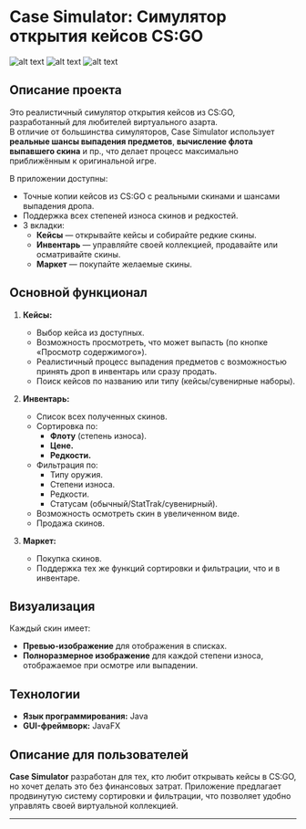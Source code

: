 # Case Simulator: Симулятор открытия кейсов CS:GO  

![alt text](case_simulator_1)
![alt text](case_simulator_2)
![alt text](case_simulator_3)

## Описание проекта
Это реалистичный симулятор открытия кейсов из CS:GO, разработанный для любителей виртуального азарта.  
В отличие от большинства симуляторов, Case Simulator использует **реальные шансы выпадения предметов**, **вычисление флота выпавшего скина** и пр., что делает процесс максимально приближённым к оригинальной игре.  

В приложении доступны:  
- Точные копии кейсов из CS:GO с реальными скинами и шансами выпадения дропа.  
- Поддержка всех степеней износа скинов и редкостей.  
- 3 вкладки:  
  - **Кейсы** — открывайте кейсы и собирайте редкие скины.  
  - **Инвентарь** — управляйте своей коллекцией, продавайте или осматривайте скины.  
  - **Маркет** — покупайте желаемые скины.  

## Основной функционал  
1. **Кейсы:**  
   - Выбор кейса из доступных.  
   - Возможность просмотреть, что может выпасть (по кнопке «Просмотр содержимого»).  
   - Реалистичный процесс выпадения предметов с возможностью принять дроп в инвентарь или сразу продать.  
   - Поиск кейсов по названию или типу (кейсы/сувенирные наборы).  

2. **Инвентарь:**  
   - Список всех полученных скинов.  
   - Сортировка по:  
     - **Флоту** (степень износа).  
     - **Цене.**  
     - **Редкости.**  
   - Фильтрация по:  
     - Типу оружия.  
     - Степени износа.  
     - Редкости.  
     - Статусам (обычный/StatTrak/сувенирный).  
   - Возможность осмотреть скин в увеличенном виде.  
   - Продажа скинов.  

3. **Маркет:**  
   - Покупка скинов.  
   - Поддержка тех же функций сортировки и фильтрации, что и в инвентаре.  

## Визуализация  
Каждый скин имеет:  
- **Превью-изображение** для отображения в списках.  
- **Полноразмерное изображение** для каждой степени износа, отображаемое при осмотре или выпадении.   

## Технологии  
- **Язык программирования:** Java  
- **GUI-фреймворк:** JavaFX   

## Описание для пользователей  
**Case Simulator** разработан для тех, кто любит открывать кейсы в CS:GO, но хочет делать это без финансовых затрат. Приложение предлагает продвинутую систему сортировки и фильтрации, что позволяет удобно управлять своей виртуальной коллекцией.  

---
